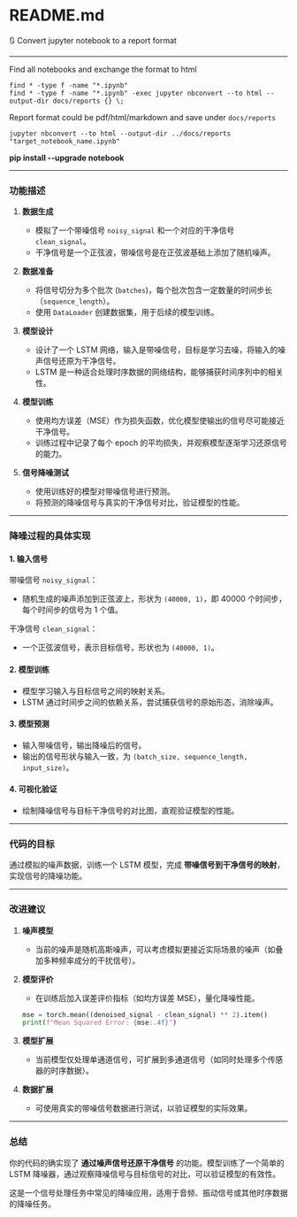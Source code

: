 # README.md

🔃 Convert jupyter notebook to a report format

------------
Find all notebooks and exchange the format to html

    find * -type f -name "*.ipynb"
    find * -type f -name "*.ipynb" -exec jupyter nbconvert --to html --output-dir docs/reports {} \;

Report format could be pdf/html/markdown and save under `docs/reports`

    jupyter nbconvert --to html --output-dir ../docs/reports "target_notebook_name.ipynb"

**pip install --upgrade notebook**

---

### **功能描述**
1. **数据生成**
   - 模拟了一个带噪信号 `noisy_signal` 和一个对应的干净信号 `clean_signal`。
   - 干净信号是一个正弦波，带噪信号是在正弦波基础上添加了随机噪声。

2. **数据准备**
   - 将信号切分为多个批次 (`batches`)，每个批次包含一定数量的时间步长（`sequence_length`）。
   - 使用 `DataLoader` 创建数据集，用于后续的模型训练。

3. **模型设计**
   - 设计了一个 LSTM 网络，输入是带噪信号，目标是学习去噪，将输入的噪声信号还原为干净信号。
   - LSTM 是一种适合处理时序数据的网络结构，能够捕获时间序列中的相关性。

4. **模型训练**
   - 使用均方误差（MSE）作为损失函数，优化模型使输出的信号尽可能接近干净信号。
   - 训练过程中记录了每个 epoch 的平均损失，并观察模型逐渐学习还原信号的能力。

5. **信号降噪测试**
   - 使用训练好的模型对带噪信号进行预测。
   - 将预测的降噪信号与真实的干净信号对比，验证模型的性能。

---

### **降噪过程的具体实现**

#### **1. 输入信号**
带噪信号 `noisy_signal`：
- 随机生成的噪声添加到正弦波上，形状为 `(40000, 1)`，即 40000 个时间步，每个时间步的信号为 1 个值。

干净信号 `clean_signal`：
- 一个正弦波信号，表示目标信号，形状也为 `(40000, 1)`。

#### **2. 模型训练**
- 模型学习输入与目标信号之间的映射关系。
- LSTM 通过时间步之间的依赖关系，尝试捕获信号的原始形态，消除噪声。

#### **3. 模型预测**
- 输入带噪信号，输出降噪后的信号。
- 输出的信号形状与输入一致，为 `(batch_size, sequence_length, input_size)`。

#### **4. 可视化验证**
- 绘制降噪信号与目标干净信号的对比图，直观验证模型的性能。

---

### **代码的目标**

通过模拟的噪声数据，训练一个 LSTM 模型，完成 **带噪信号到干净信号的映射**，实现信号的降噪功能。

---

### **改进建议**
1. **噪声模型**
   - 当前的噪声是随机高斯噪声，可以考虑模拟更接近实际场景的噪声（如叠加多种频率成分的干扰信号）。

2. **模型评价**
   - 在训练后加入误差评价指标（如均方误差 MSE），量化降噪性能。
   ```python
   mse = torch.mean((denoised_signal - clean_signal) ** 2).item()
   print(f"Mean Squared Error: {mse:.4f}")
   ```

3. **模型扩展**
   - 当前模型仅处理单通道信号，可扩展到多通道信号（如同时处理多个传感器的时序数据）。

4. **数据扩展**
   - 可使用真实的带噪信号数据进行测试，以验证模型的实际效果。

---

### **总结**
你的代码的确实现了 **通过噪声信号还原干净信号** 的功能。模型训练了一个简单的 LSTM 降噪器，通过观察降噪信号与目标信号的对比，可以验证模型的有效性。

这是一个信号处理任务中常见的降噪应用，适用于音频、振动信号或其他时序数据的降噪任务。